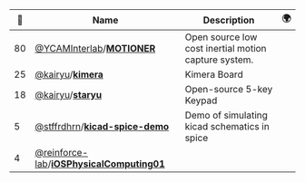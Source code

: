 |:star2: | Name | Description | 🌍|
|---|---|---|---|
|80|[@YCAMInterlab](https://github.com/YCAMInterlab)/[**MOTIONER**](https://github.com/YCAMInterlab/MOTIONER)|Open source low cost inertial motion capture system.||
|25|[@kairyu](https://github.com/kairyu)/[**kimera**](https://github.com/kairyu/kimera)|Kimera Board||
|18|[@kairyu](https://github.com/kairyu)/[**staryu**](https://github.com/kairyu/staryu)|Open-source 5-key Keypad||
|5|[@stffrdhrn](https://github.com/stffrdhrn)/[**kicad-spice-demo**](https://github.com/stffrdhrn/kicad-spice-demo)|Demo of simulating kicad schematics in spice||
|4|[@reinforce-lab](https://github.com/reinforce-lab)/[**iOSPhysicalComputing01**](https://github.com/reinforce-lab/iOSPhysicalComputing01)|||

